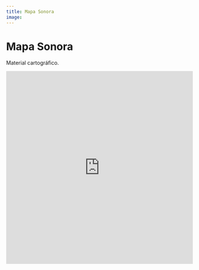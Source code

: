```yaml
---
title: Mapa Sonora
image: 
---
```


# Mapa Sonora

Material cartográfico.

<iframe width="100%" height="520" frameborder="0" src="https://mapapoder.carto.com/builder/8e272a97-dab5-498f-82d5-fff50af62728/embed" allowfullscreen webkitallowfullscreen mozallowfullscreen oallowfullscreen msallowfullscreen></iframe>
